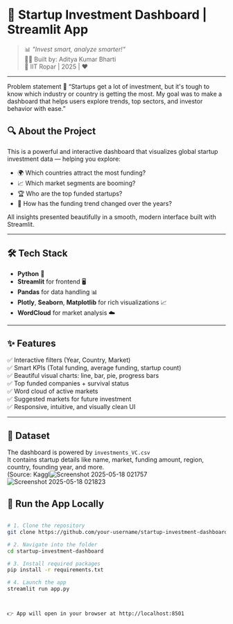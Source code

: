 # 🚀 Startup Investment Dashboard | Streamlit App

> 📊 *"Invest smart, analyze smarter!"*  
> 👨‍💻 Built by: Aditya Kumar Bharti  
> 🏫 IIT Ropar | 2025 | ❤️

---
Problem statement 📌
“Startups get a lot of investment, but it's tough to know which industry or country is getting the most. My goal was to make a dashboard that helps users explore trends, top sectors, and investor behavior with ease.”



## 🔍 About the Project

This is a powerful and interactive dashboard that visualizes global startup investment data — helping you explore:

- 🌍 Which countries attract the most funding?
- 📈 Which market segments are booming?
- 🏆 Who are the top funded startups?
- 🔄 How has the funding trend changed over the years?

All insights presented beautifully in a smooth, modern interface built with Streamlit.

---

## 🛠️ Tech Stack

- **Python** 🐍  
- **Streamlit** for frontend 🖥️  
- **Pandas** for data handling 📊  
- **Plotly**, **Seaborn**, **Matplotlib** for rich visualizations 📈  
- **WordCloud** for market analysis ☁️  

---

## ✨ Features

✅ Interactive filters (Year, Country, Market)  
✅ Smart KPIs (Total funding, average funding, startup count)  
✅ Beautiful visual charts: line, bar, pie, progress bars  
✅ Top funded companies + survival status  
✅ Word cloud of active markets  
✅ Suggested markets for future investment  
✅ Responsive, intuitive, and visually clean UI  

---

## 📂 Dataset

The dashboard is powered by `investments_VC.csv`  
It contains startup details like name, market, funding amount, region, country, founding year, and more.  
(Source: Kaggl![Screenshot 2025-05-18 021757](https://github.com/user-attachments/assets/7173dae6-9f34-4570-8db9-214bbf3149dc)
![Screenshot 2025-05-18 021823](https://github.com/user-attachments/assets/b6916db7-44ad-4bf9-a31e-f0656f6259d8)








## 🚀 Run the App Locally

```bash

# 1. Clone the repository
git clone https://github.com/your-username/startup-investment-dashboard.git

# 2. Navigate into the folder
cd startup-investment-dashboard

# 3. Install required packages
pip install -r requirements.txt

# 4. Launch the app
streamlit run app.py



👉 App will open in your browser at http://localhost:8501

